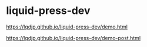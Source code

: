 # liquid-press-dev
https://lqdjp.github.io/liquid-press-dev/demo.html

https://lqdjp.github.io/liquid-press-dev/demo-post.html
